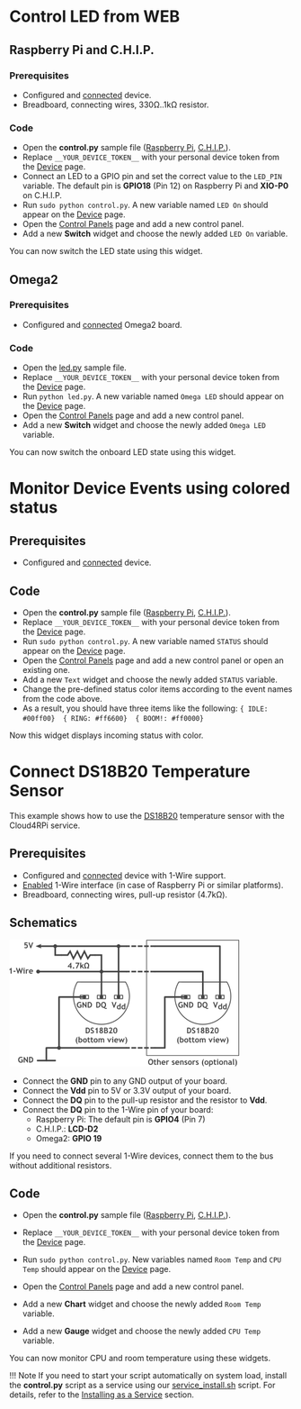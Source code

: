
# Control LED from WEB

## Raspberry Pi and C.H.I.P.

### Prerequisites

- Configured and [connected](/#connecting-a-new-device) device.
- Breadboard, connecting wires, 330Ω..1kΩ resistor.

### Code

- Open the **control.py** sample file ([Raspberry Pi](https://github.com/cloud4rpi/cloud4rpi-raspberrypi-python/blob/master/control.py), [C.H.I.P.](https://github.com/cloud4rpi/cloud4rpi-chip-python/blob/master/control.py)).
- Replace `__YOUR_DEVICE_TOKEN__` with your personal device token from the [Device](https://cloud4rpi.io/devices) page.
- Connect an LED to a GPIO pin and set the correct value to the `LED_PIN` variable. The default pin is **GPIO18** (Pin 12) on Raspberry Pi and **XIO-P0** on C.H.I.P.
- Run `sudo python control.py`. A new variable named `LED On` should appear on the [Device](https://cloud4rpi.io/devices) page.
- Open the [Control Panels](https://cloud4rpi.io/control-panels/) page and add a new control panel.
- Add a new **Switch** widget and choose the newly added `LED On` variable.

You can now switch the LED state using this widget.


## Omega2

### Prerequisites

- Configured and [connected](/#connecting-a-new-device) Omega2 board.

### Code

- Open the [led.py](https://github.com/cloud4rpi/cloud4rpi-omega2-python/blob/master/led.py) sample file.
- Replace `__YOUR_DEVICE_TOKEN__` with your personal device token from the [Device](https://cloud4rpi.io/devices) page.
- Run `python led.py`. A new variable named `Omega LED` should appear on the [Device](https://cloud4rpi.io/devices) page.
- Open the [Control Panels](https://cloud4rpi.io/control-panels/) page and add a new control panel.
- Add a new **Switch** widget and choose the newly added `Omega LED` variable.

You can now switch the onboard LED state using this widget.


# Monitor Device Events using colored status

## Prerequisites

- Configured and [connected](/#connecting-a-new-device) device.

## Code

- Open the **control.py** sample file ([Raspberry Pi](https://github.com/cloud4rpi/cloud4rpi-raspberrypi-python/blob/master/control.py), [C.H.I.P.](https://github.com/cloud4rpi/cloud4rpi-chip-python/blob/master/control.py)).
- Replace `__YOUR_DEVICE_TOKEN__` with your personal device token from the [Device](https://cloud4rpi.io/devices) page.
- Run `sudo python control.py`. A new variable named `STATUS` should appear on the [Device](https://cloud4rpi.io/devices) page.
- Open the [Control Panels](https://cloud4rpi.io/control-panels/) page and add a new control panel or open an existing one.
- Add a new `Text` widget and choose the newly added `STATUS` variable.
- Change the pre-defined status color items according to the event names from the code above.
- As a result, you should have three items like the following:
`{ IDLE: #00ff00}  { RING: #ff6600}  { BOOM!: #ff0000}`

Now this widget displays incoming status with color.



# Connect DS18B20 Temperature Sensor

This example shows how to use the [DS18B20](https://datasheets.maximintegrated.com/en/ds/DS18B20.pdf) temperature sensor with the Cloud4RPi service.

## Prerequisites

- Configured and [connected](/#connecting-a-new-device) device with 1-Wire support.
- [Enabled](/#prerequisites) 1-Wire interface (in case of Raspberry Pi or similar platforms).
- Breadboard, connecting wires, pull-up resistor (4.7kΩ).

## Schematics

![](ds18b20.png)

- Connect the **GND** pin to any GND output of your board.
- Connect the **Vdd** pin to 5V or 3.3V output of your board.
- Connect the **DQ** pin to the pull-up resistor and the resistor to **Vdd**.
- Connect the **DQ** pin to the 1-Wire pin of your board:
    - Raspberry Pi: The default pin is **GPIO4** (Pin 7)
    - C.H.I.P.: **LCD-D2**
    - Omega2: **GPIO 19**

If you need to connect several 1-Wire devices, connect them to the bus without additional resistors.

## Code

- Open the **control.py** sample file ([Raspberry Pi](https://github.com/cloud4rpi/cloud4rpi-raspberrypi-python/blob/master/control.py), [C.H.I.P.](https://github.com/cloud4rpi/cloud4rpi-chip-python/blob/master/control.py)).
- Replace `__YOUR_DEVICE_TOKEN__` with your personal device token from the [Device](https://cloud4rpi.io/devices) page.

- Run `sudo python control.py`. New variables named `Room Temp` and `CPU Temp` should appear on the [Device](https://cloud4rpi.io/devices) page.
- Open the [Control Panels](https://cloud4rpi.io/control-panels/) page and add a new control panel.
- Add a new **Chart** widget and choose the newly added `Room Temp` variable.
- Add a new **Gauge** widget and choose the newly added `CPU Temp` variable.

You can now monitor CPU and room temperature using these widgets.

!!! Note
    If you need to start your script automatically on system load, install the **control.py** script as a service using our [service_install.sh](https://github.com/cloud4rpi/cloud4rpi/blob/master/service_install.sh) script. For details, refer to the [Installing as a Service](/#installing-as-a-service) section.

